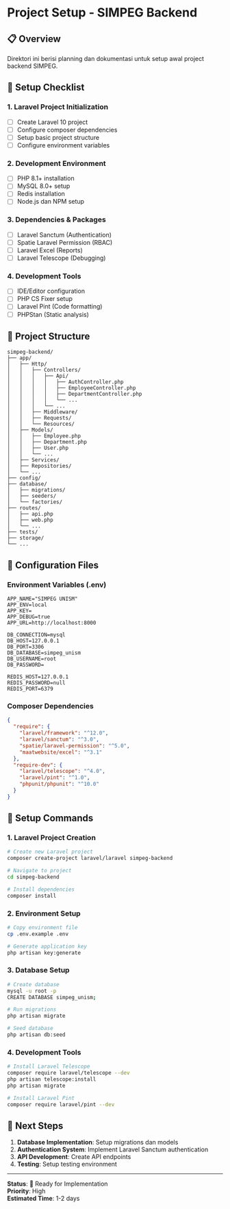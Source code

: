 # Project Setup - SIMPEG Backend

## 📋 Overview

Direktori ini berisi planning dan dokumentasi untuk setup awal project backend SIMPEG.

## 🎯 Setup Checklist

### 1. Laravel Project Initialization

- [ ] Create Laravel 10 project
- [ ] Configure composer dependencies
- [ ] Setup basic project structure
- [ ] Configure environment variables

### 2. Development Environment

- [ ] PHP 8.1+ installation
- [ ] MySQL 8.0+ setup
- [ ] Redis installation
- [ ] Node.js dan NPM setup

### 3. Dependencies & Packages

- [ ] Laravel Sanctum (Authentication)
- [ ] Spatie Laravel Permission (RBAC)
- [ ] Laravel Excel (Reports)
- [ ] Laravel Telescope (Debugging)

### 4. Development Tools

- [ ] IDE/Editor configuration
- [ ] PHP CS Fixer setup
- [ ] Laravel Pint (Code formatting)
- [ ] PHPStan (Static analysis)

## 📁 Project Structure

```
simpeg-backend/
├── app/
│   ├── Http/
│   │   ├── Controllers/
│   │   │   ├── Api/
│   │   │   │   ├── AuthController.php
│   │   │   │   ├── EmployeeController.php
│   │   │   │   ├── DepartmentController.php
│   │   │   │   └── ...
│   │   │   └── ...
│   │   ├── Middleware/
│   │   ├── Requests/
│   │   └── Resources/
│   ├── Models/
│   │   ├── Employee.php
│   │   ├── Department.php
│   │   ├── User.php
│   │   └── ...
│   ├── Services/
│   ├── Repositories/
│   └── ...
├── config/
├── database/
│   ├── migrations/
│   ├── seeders/
│   └── factories/
├── routes/
│   ├── api.php
│   ├── web.php
│   └── ...
├── tests/
├── storage/
└── ...
```

## 🔧 Configuration Files

### Environment Variables (.env)

```env
APP_NAME="SIMPEG UNISM"
APP_ENV=local
APP_KEY=
APP_DEBUG=true
APP_URL=http://localhost:8000

DB_CONNECTION=mysql
DB_HOST=127.0.0.1
DB_PORT=3306
DB_DATABASE=simpeg_unism
DB_USERNAME=root
DB_PASSWORD=

REDIS_HOST=127.0.0.1
REDIS_PASSWORD=null
REDIS_PORT=6379
```

### Composer Dependencies

```json
{
  "require": {
    "laravel/framework": "^12.0",
    "laravel/sanctum": "^3.0",
    "spatie/laravel-permission": "^5.0",
    "maatwebsite/excel": "^3.1"
  },
  "require-dev": {
    "laravel/telescope": "^4.0",
    "laravel/pint": "^1.0",
    "phpunit/phpunit": "^10.0"
  }
}
```

## 🚀 Setup Commands

### 1. Laravel Project Creation

```bash
# Create new Laravel project
composer create-project laravel/laravel simpeg-backend

# Navigate to project
cd simpeg-backend

# Install dependencies
composer install
```

### 2. Environment Setup

```bash
# Copy environment file
cp .env.example .env

# Generate application key
php artisan key:generate
```

### 3. Database Setup

```bash
# Create database
mysql -u root -p
CREATE DATABASE simpeg_unism;

# Run migrations
php artisan migrate

# Seed database
php artisan db:seed
```

### 4. Development Tools

```bash
# Install Laravel Telescope
composer require laravel/telescope --dev
php artisan telescope:install
php artisan migrate

# Install Laravel Pint
composer require laravel/pint --dev
```

## 📝 Next Steps

1. **Database Implementation**: Setup migrations dan models
2. **Authentication System**: Implement Laravel Sanctum authentication
3. **API Development**: Create API endpoints
4. **Testing**: Setup testing environment

---

**Status**: 🔄 Ready for Implementation  
**Priority**: High  
**Estimated Time**: 1-2 days
